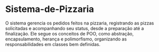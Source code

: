 # Sistema-de-Pizzaria
O sistema gerencia os pedidos feitos na pizzaria, registrando as pizzas solicitadas e acompanhando seu status, desde a preparação até a finalização. Ele segue os conceitos de POO, como abstração, encapsulamento, herança e polimorfismo, organizando as responsabilidades em classes bem definidas.

